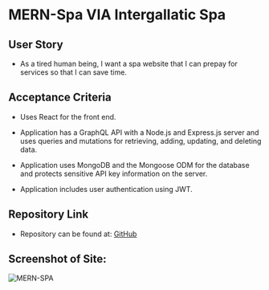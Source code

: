 # MERN-Spa VIA Intergallatic Spa

## User Story

- As a tired human being, I want a spa website that I can prepay for services so that I can save time.

## Acceptance Criteria

- Uses React for the front end.

- Application has a GraphQL API with a Node.js and Express.js server and uses queries and mutations for retrieving, adding, updating, and deleting data.

- Application uses MongoDB and the Mongoose ODM for the database and protects sensitive API key information on the server.

- Application includes user authentication using JWT.

## Repository Link

- Repository can be found at:
  [GitHub](https://github.com/xndroli/MERN-Spa.git)

## Screenshot of Site:

![MERN-SPA](screenshot.png)
